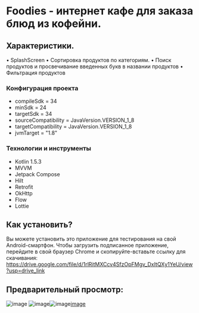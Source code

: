 # Foodies - интернет кафе для заказа блюд из кофейни.

## Характеристики.

• SplashScreen
• Сортировка продуктов по категориям.
• Поиск продуктов и просвечивание введенных букв в названии продуктов
• Фильтрация продуктов 

### Конфигурация проекта

- compileSdk = 34
- minSdk = 24
- targetSdk = 34
- sourceCompatibility = JavaVersion.VERSION_1_8
- targetCompatibility = JavaVersion.VERSION_1_8
- jvmTarget = "1.8"

### Технологии и инструменты

- Kotlin 1.5.3
- MVVM
- Jetpack Compose
- Hilt
- Retrofit
- OkHttp
- Flow
- Lottie

## Как установить?

Вы можете установить это приложение для тестирования на свой Android-смартфон. Чтобы загрузить подписанное приложение, перейдите в свой браузер Chrome и скопируйте-вставьте ссылку для скачивания:
https://drive.google.com/file/d/1rlRitMXCcv4SfzOpFMgv_DxItQXy1YeU/view?usp=drive_link  

## Предварительный просмотр:

![image](https://github.com/Mahmud2403/Foodies/assets/111182031/efb35de6-1b6a-4906-ae58-b9c5617c729f) ![image](https://github.com/Mahmud2403/Foodies/assets/111182031/b672f61c-1098-4e84-801c-9fc371bd78a6)![image](https://github.com/Mahmud2403/Foodies/assets/111182031/b57d5ba5-5ca2-486c-ba84-a9ca27575977)[image](https://github.com/Mahmud2403/Foodies/assets/111182031/d77fca20-698b-4138-a169-33116c19f5b3)




